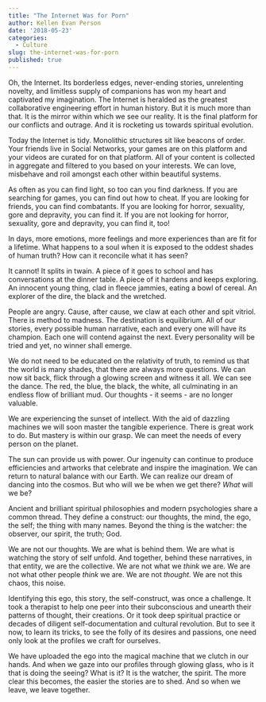 ```yaml
---
title: "The Internet Was for Porn"
author: Kellen Evan Person
date: '2018-05-23'
categories:
  - Culture
slug: the-internet-was-for-porn
published: true
---
```


Oh, the Internet. Its borderless edges, never-ending stories, unrelenting novelty, and limitless supply of companions has won my heart and captivated my imagination. The Internet is heralded as the greatest collaborative engineering effort in human history.  But it is much more than that. It is the mirror within which we see our reality. It is the final platform for our conflicts and outrage. And it is rocketing us towards spiritual evolution.

Today the Internet is tidy. Monolithic structures sit like beacons of order. Your friends live in Social Networks, your games are on this platform and your videos are curated for on that platform. All of your content is collected in aggregate and filtered to you based on your interests. We can love, misbehave and roil amongst each other within beautiful systems.

As often as you can find light, so too can you find darkness. If you are searching for games, you can find out how to cheat. If you are looking for friends, you can find combatants. If you are looking for horror, sexuality, gore and depravity, you can find it. If you are not looking for horror, sexuality, gore and depravity, you can find it, too!  

In days, more emotions, more feelings and more experiences than are fit for a lifetime. What happens to a soul when it is exposed to the oddest shades of human truth? How can it reconcile what it has seen?

It cannot! It splits in twain. A piece of it goes to school and has conversations at the dinner table. A piece of it hardens and keeps exploring. An innocent young thing, clad in fleece jammies, eating a bowl of cereal. An explorer of the dire, the black and the wretched.

People are angry. Cause, after cause, we claw at each other and spit vitriol. There is method to madness. The destination is equilibrium. All of our stories, every possible human narrative, each and every one will have its champion. Each one will contend against the next. Every personality will be tried and yet, no winner shall emerge.

We do not need to be educated on the relativity of truth, to remind us that the world is many shades, that there are always more questions. We can now sit back, flick through a glowing screen and witness it all. We can see the dance. The red, the blue, the black, the white, all culminating in an endless flow of brilliant mud. Our thoughts - it seems - are no longer valuable.

We are experiencing the sunset of intellect. With the aid of dazzling machines we will soon master the tangible experience. There is great work to do. But mastery is within our grasp. We can meet the needs of every person on the planet.

The sun can provide us with power. Our ingenuity can continue to produce efficiencies and artworks that celebrate and inspire the imagination. We can return to natural balance with our Earth. We can realize our dream of dancing into the cosmos. But who will we be when we get there? _What_ will we be?

Ancient and brilliant spiritual philosophies and modern psychologies share a common thread. They define a construct: our thoughts, the mind, the ego, the self; the thing with many names. Beyond the thing is the watcher: the observer, our spirit, the truth; God.

We are not our thoughts. We are what is behind them. We are what is watching the story of self unfold. And together, behind these narratives, in that entity, we are the collective. We are not what we _think_ we are. We are not what other people _think_ we are. We are not _thought_. We are not this chaos, this noise.

Identifying this ego, this story, the self-construct, was once a challenge. It took a therapist to help one peer into their subconscious and unearth their patterns of thought, their creations. Or it took deep spiritual practice or decades of diligent self-documentation and cultural revolution. But to see it now, to learn its tricks, to see the folly of its desires and passions, one need only look at the profiles we craft for ourselves.

We have uploaded the ego into the magical machine that we clutch in our hands. And when we gaze into our profiles through glowing glass, who is it that is doing the seeing? What is it? It is the watcher, the spirit. The more clear this becomes, the easier the stories are to shed. And so when we leave, we leave together.

